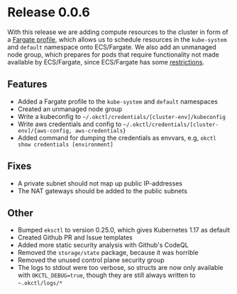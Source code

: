 # Release 0.0.6

With this release we are adding compute resources to the cluster in form of a [Fargate profile](https://docs.aws.amazon.com/eks/latest/userguide/fargate-profile.html), which allows us to schedule resources in the `kube-system` and `default` namespace onto ECS/Fargate. We also add an unmanaged node group, which prepares for pods that require functionality not made available by ECS/Fargate, since ECS/Fargate has some [restrictions](https://docs.aws.amazon.com/eks/latest/userguide/fargate.html).

## Features

- Added a Fargate profile to the `kube-system` and `default` namespaces
- Created an unmanaged node group
- Write a kubeconfig to `~/.okctl/credentials/[cluster-env]/kubeconfig`
- Write aws credentials and config to `~/.okctl/credentials/[cluster-env]/{aws-config, aws-credentials}`
- Added command for dumping the credentials as envvars, e.g, `okctl show credentials [environment]`

## Fixes

- A private subnet should not map up public IP-addresses
- The NAT gateways should be added to the public subnets

## Other

- Bumped `eksctl` to version 0.25.0, which gives Kubernetes 1.17 as default
- Created Github PR and Issue templates
- Added more static security analysis with Github's CodeQL
- Removed the `storage/state` package, because it was horrible
- Removed the unused control plane security group
- The logs to stdout were too verbose, so structs are now only available with `OKCTL_DEBUG=true`, though they are still always written to `~.okctl/logs/*`
